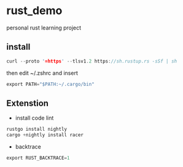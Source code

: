 # rust_demo

personal rust learning project

## install

```Rust
curl --proto '=https' --tlsv1.2 https://sh.rustup.rs -sSf | sh
```

then edit ~/.zshrc and insert

```Rust
export PATH="$PATH:~/.cargo/bin"
```

## Extenstion

- install code lint

```Rust
rustgo install nightly
cargo +nightly install racer
```

- backtrace

```Rust
export RUST_BACKTRACE=1
```